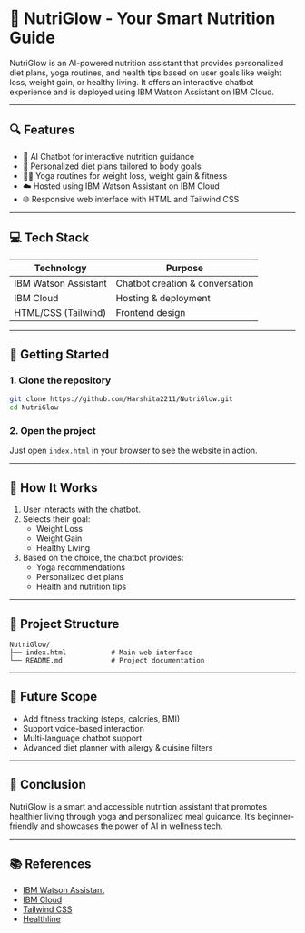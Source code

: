 # 🌱 NutriGlow - Your Smart Nutrition Guide

NutriGlow is an AI-powered nutrition assistant that provides personalized diet plans, yoga routines, and health tips based on user goals like weight loss, weight gain, or healthy living. It offers an interactive chatbot experience and is deployed using IBM Watson Assistant on IBM Cloud.

---

## 🔍 Features

- 🤖 AI Chatbot for interactive nutrition guidance  
- 🥗 Personalized diet plans tailored to body goals  
- 🧘‍♀️ Yoga routines for weight loss, weight gain & fitness  
- ☁️ Hosted using IBM Watson Assistant on IBM Cloud  
- 🌐 Responsive web interface with HTML and Tailwind CSS  



---

## 💻 Tech Stack

| Technology            | Purpose                           |
|----------------------|-----------------------------------|
| IBM Watson Assistant | Chatbot creation & conversation   |
| IBM Cloud            | Hosting & deployment              |
| HTML/CSS (Tailwind)  | Frontend design                   |


---

## 🚀 Getting Started

### 1. Clone the repository

```bash
git clone https://github.com/Harshita2211/NutriGlow.git
cd NutriGlow
```

### 2. Open the project

Just open `index.html` in your browser to see the website in action.

---

## 🧠 How It Works

1. User interacts with the chatbot.
2. Selects their goal:
   - Weight Loss
   - Weight Gain
   - Healthy Living
3. Based on the choice, the chatbot provides:
   - Yoga recommendations
   - Personalized diet plans
   - Health and nutrition tips

---

## 📁 Project Structure

```
NutriGlow/
├── index.html           # Main web interface
└── README.md            # Project documentation
```

---

## 🔮 Future Scope

- Add fitness tracking (steps, calories, BMI)  
- Support voice-based interaction  
- Multi-language chatbot support  
- Advanced diet planner with allergy & cuisine filters

---

## 🏁 Conclusion

NutriGlow is a smart and accessible nutrition assistant that promotes healthier living through yoga and personalized meal guidance. It’s beginner-friendly and showcases the power of AI in wellness tech.

---

## 📚 References

- [IBM Watson Assistant](https://cloud.ibm.com/docs/watson-assistant)  
- [IBM Cloud](https://cloud.ibm.com/)  
- [Tailwind CSS](https://tailwindcss.com/)  
- [Healthline](https://www.healthline.com/nutrition)
